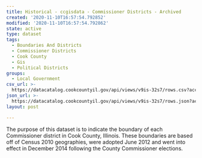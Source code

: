 ```yaml
---
title: Historical - ccgisdata - Commissioner Districts - Archived
created: '2020-11-10T16:57:54.792852'
modified: '2020-11-10T16:57:54.792862'
state: active
type: dataset
tags:
  - Boundaries And Districts
  - Commissioner Districts
  - Cook County
  - Gis
  - Political Districts
groups:
  - Local Government
csv_url: >-
  https://datacatalog.cookcountyil.gov/api/views/v9is-32s7/rows.csv?accessType=DOWNLOAD
json_url: >-
  https://datacatalog.cookcountyil.gov/api/views/v9is-32s7/rows.json?accessType=DOWNLOAD
layout: post

---
```

The purpose of this dataset is to indicate the boundary of each Commissioner district in Cook County, Illinois. These boundaries are based off of Census 2010 geographies, were adopted June 2012 and went into effect in December 2014 following the County Commissioner elections.
